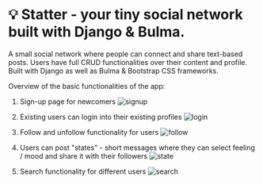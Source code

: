 # 💡 Statter - your tiny social network built with Django & Bulma. 
A small social network where people can connect and share text-based posts.
Users have full CRUD functionalities over their content and profile. Built with Django as well as Bulma & Bootstrap CSS frameworks.

Overview of the basic functionalities of the app:

1) Sign-up page for newcomers 
![signup](https://user-images.githubusercontent.com/65036762/178158227-2918b003-434a-4922-b142-6e876d285c20.gif)

2) Existing users can login into their existing profiles
![login](https://user-images.githubusercontent.com/65036762/178158244-47a29e9b-e652-4412-8bef-4759e8562c1e.gif)

3) Follow and unfollow functionality for users
![follow](https://user-images.githubusercontent.com/65036762/178158402-1064b931-29f9-47c6-9935-2e5623599a74.gif)

4) Users can post "states" - short messages where they can select feeling / mood and share it with their followers
![state](https://user-images.githubusercontent.com/65036762/178158411-b4f42ed6-9e7a-47a0-9035-43c2c3133abe.gif)

5) Search functionality for different users
![search](https://user-images.githubusercontent.com/65036762/178158413-45cc3f94-d584-4542-9b3f-d3b668a7e4bb.gif)
